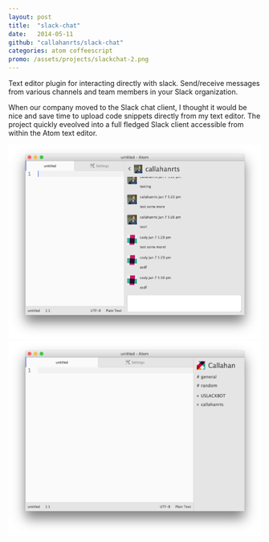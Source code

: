 ```yaml
---
layout: post
title:  "slack-chat"
date:   2014-05-11
github: "callahanrts/slack-chat"
categories: atom coffeescript
promo: /assets/projects/slackchat-2.png
---
```

Text editor plugin for interacting directly with slack. Send/receive messages from various
channels and team members in your Slack organization.

When our company moved to the Slack chat client, I thought it would be nice and save time to upload
code snippets directly from my text editor. The project quickly eveolved into a full fledged
Slack client accessible from within the Atom text editor.

<div class="screenshots">
  <img src="/assets/projects/slackchat-2.png">
  <img src="/assets/projects/slackchat-1.png">
</div>
